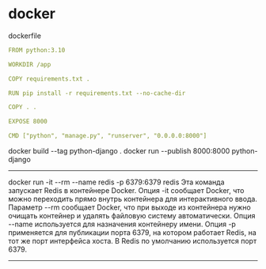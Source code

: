 docker
========================
dockerfile
```yaml
FROM python:3.10

WORKDIR /app

COPY requirements.txt .

RUN pip install -r requirements.txt --no-cache-dir

COPY . .

EXPOSE 8000

CMD ["python", "manage.py", "runserver", "0.0.0.0:8000"]

```

docker build --tag python-django .
docker run --publish 8000:8000 python-django


----

docker run -it --rm --name redis -p 6379:6379 redis
Эта команда запускает Redis в контейнере Docker. Опция -it сообщает Docker, что можно переходить прямо внутрь контейнера для интерактивного ввода. Параметр --rm сообщает Docker, что при выходе из контейнера нужно очищать контейнер и удалять файловую систему автоматически. Опция --name используется для назначения контейнеру имени. Опция -p применяется для публикации порта 6379, на котором работает Redis, на тот же порт интерфейса хоста. В Redis по умолчанию используется порт 6379.

---

